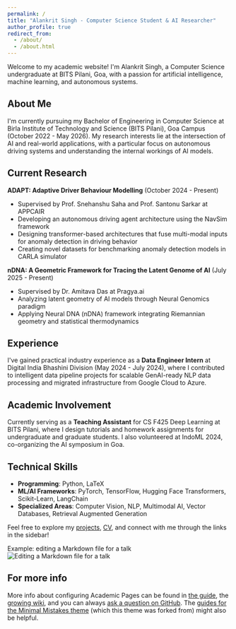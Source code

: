 ```yaml
---
permalink: /
title: "Alankrit Singh - Computer Science Student & AI Researcher"
author_profile: true
redirect_from: 
  - /about/
  - /about.html
---
```


Welcome to my academic website! I'm Alankrit Singh, a Computer Science undergraduate at BITS Pilani, Goa, with a passion for artificial intelligence, machine learning, and autonomous systems.

## About Me

I'm currently pursuing my Bachelor of Engineering in Computer Science at Birla Institute of Technology and Science (BITS Pilani), Goa Campus (October 2022 - May 2026). My research interests lie at the intersection of AI and real-world applications, with a particular focus on autonomous driving systems and understanding the internal workings of AI models.

## Current Research

**ADAPT: Adaptive Driver Behaviour Modelling** (October 2024 - Present)
- Supervised by Prof. Snehanshu Saha and Prof. Santonu Sarkar at APPCAIR
- Developing an autonomous driving agent architecture using the NavSim framework
- Designing transformer-based architectures that fuse multi-modal inputs for anomaly detection in driving behavior
- Creating novel datasets for benchmarking anomaly detection models in CARLA simulator

**nDNA: A Geometric Framework for Tracing the Latent Genome of AI** (July 2025 - Present)
- Supervised by Dr. Amitava Das at Pragya.ai
- Analyzing latent geometry of AI models through Neural Genomics paradigm
- Applying Neural DNA (nDNA) framework integrating Riemannian geometry and statistical thermodynamics

## Experience

I've gained practical industry experience as a **Data Engineer Intern** at Digital India Bhashini Division (May 2024 - July 2024), where I contributed to intelligent data pipeline projects for scalable GenAI-ready NLP data processing and migrated infrastructure from Google Cloud to Azure.

## Academic Involvement

Currently serving as a **Teaching Assistant** for CS F425 Deep Learning at BITS Pilani, where I design tutorials and homework assignments for undergraduate and graduate students. I also volunteered at IndoML 2024, co-organizing the AI symposium in Goa.

## Technical Skills

- **Programming**: Python, LaTeX
- **ML/AI Frameworks**: PyTorch, TensorFlow, Hugging Face Transformers, Scikit-Learn, LangChain
- **Specialized Areas**: Computer Vision, NLP, Multimodal AI, Vector Databases, Retrieval Augmented Generation

Feel free to explore my [projects](/portfolio/), [CV](/cv/), and connect with me through the links in the sidebar! 

Example: editing a Markdown file for a talk
![Editing a Markdown file for a talk](/images/editing-talk.png)

For more info
------
More info about configuring Academic Pages can be found in [the guide](https://academicpages.github.io/markdown/), the [growing wiki](https://github.com/academicpages/academicpages.github.io/wiki), and you can always [ask a question on GitHub](https://github.com/academicpages/academicpages.github.io/discussions). The [guides for the Minimal Mistakes theme](https://mmistakes.github.io/minimal-mistakes/docs/configuration/) (which this theme was forked from) might also be helpful.
